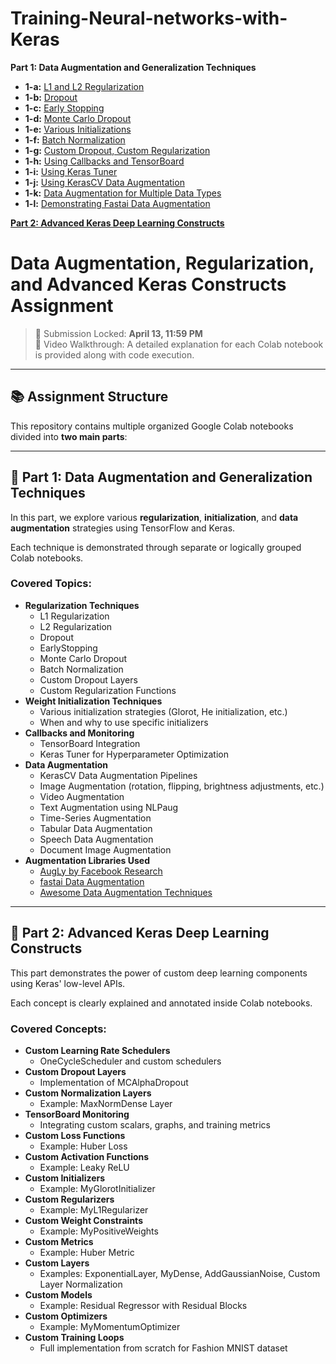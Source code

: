 # Training-Neural-networks-with-Keras


**Part 1: Data Augmentation and Generalization Techniques**
- **1-a:** [L1 and L2 Regularization](https://colab.research.google.com/drive/1tcw4xU71uj2PNTIGbfuA6XtolX4jlwek?usp=sharing)
- **1-b:** [Dropout](https://colab.research.google.com/drive/1joJtMqnvgE4KtOhDms7LFfmDbH7P21IJ?usp=sharing)
- **1-c:** [Early Stopping](https://colab.research.google.com/drive/1sHBe0KdDujwoguFSPxN67OVw_mbTU2JO?usp=sharing)
- **1-d:** [Monte Carlo Dropout](https://colab.research.google.com/drive/1AzC6QDCBGxMyl5Z-ErLqxLX0sQnT_pqX?usp=sharing)
- **1-e:** [Various Initializations](https://colab.research.google.com/drive/1uR8JpdrrdB9xBWG6NuVm6DOttYMMUy8w?usp=sharing)
- **1-f:** [Batch Normalization](https://colab.research.google.com/drive/1vzjtckhqW8H4xjVAcB71LdkEYpoumZ3R?usp=sharing)
- **1-g:** [Custom Dropout, Custom Regularization](https://colab.research.google.com/drive/17_hMCg-8_Jv-IyNYAXK8PWPNKErAW7cX?usp=sharing)
- **1-h:** [Using Callbacks and TensorBoard](https://colab.research.google.com/drive/1zhvEmPYij4TcwSBWI248f62eV9osX-jI?usp=sharing)
- **1-i:** [Using Keras Tuner](https://colab.research.google.com/drive/1nTC2sa40ne1KtKcmNP2BCCHWWYdBt-q4?usp=sharing)
- **1-j:** [Using KerasCV Data Augmentation](https://colab.research.google.com/drive/1bf40AN0xx6LmVNsMd3LFa9gXq6H_doFZ?usp=sharing)
- **1-k:** [Data Augmentation for Multiple Data Types](https://colab.research.google.com/drive/1_lNnpo0xpgoWvtPSZ_08yfkgXrtIikXV?usp=sharing)
- **1-l:** [Demonstrating Fastai Data Augmentation](https://colab.research.google.com/drive/1wuN_TDfVufL33aqST4vQp2HzdxgfSYmn?usp=sharing)

[**Part 2: Advanced Keras Deep Learning Constructs**](https://colab.research.google.com/drive/16XL_GCMcE_vQTHkk6VihZ00L6HmRyvyl?usp=sharing)


# Data Augmentation, Regularization, and Advanced Keras Constructs Assignment

> 📅 Submission Locked: **April 13, 11:59 PM**  
> 🎥 Video Walkthrough: A detailed explanation for each Colab notebook is provided along with code execution.

---

## 📚 Assignment Structure

This repository contains multiple organized Google Colab notebooks divided into **two main parts**:

---

## 🧩 Part 1: Data Augmentation and Generalization Techniques

In this part, we explore various **regularization**, **initialization**, and **data augmentation** strategies using TensorFlow and Keras.

Each technique is demonstrated through separate or logically grouped Colab notebooks.

### Covered Topics:

- **Regularization Techniques**
  - L1 Regularization
  - L2 Regularization
  - Dropout
  - EarlyStopping
  - Monte Carlo Dropout
  - Batch Normalization
  - Custom Dropout Layers
  - Custom Regularization Functions
- **Weight Initialization Techniques**
  - Various initialization strategies (Glorot, He initialization, etc.)
  - When and why to use specific initializers
- **Callbacks and Monitoring**
  - TensorBoard Integration
  - Keras Tuner for Hyperparameter Optimization
- **Data Augmentation**
  - KerasCV Data Augmentation Pipelines
  - Image Augmentation (rotation, flipping, brightness adjustments, etc.)
  - Video Augmentation
  - Text Augmentation using NLPaug
  - Time-Series Augmentation
  - Tabular Data Augmentation
  - Speech Data Augmentation
  - Document Image Augmentation
- **Augmentation Libraries Used**
  - [AugLy by Facebook Research](https://github.com/facebookresearch/AugLy)
  - [fastai Data Augmentation](https://github.com/fastai/fastbook/blob/master/07_sizing_and_tta.ipynb)
  - [Awesome Data Augmentation Techniques](https://brunokrinski.github.io/awesome-data-augmentation/)

---

## 🧠 Part 2: Advanced Keras Deep Learning Constructs

This part demonstrates the power of custom deep learning components using Keras' low-level APIs.

Each concept is clearly explained and annotated inside Colab notebooks.

### Covered Concepts:

- **Custom Learning Rate Schedulers**
  - OneCycleScheduler and custom schedulers
- **Custom Dropout Layers**
  - Implementation of MCAlphaDropout
- **Custom Normalization Layers**
  - Example: MaxNormDense Layer
- **TensorBoard Monitoring**
  - Integrating custom scalars, graphs, and training metrics
- **Custom Loss Functions**
  - Example: Huber Loss
- **Custom Activation Functions**
  - Example: Leaky ReLU
- **Custom Initializers**
  - Example: MyGlorotInitializer
- **Custom Regularizers**
  - Example: MyL1Regularizer
- **Custom Weight Constraints**
  - Example: MyPositiveWeights
- **Custom Metrics**
  - Example: Huber Metric
- **Custom Layers**
  - Examples: ExponentialLayer, MyDense, AddGaussianNoise, Custom Layer Normalization
- **Custom Models**
  - Example: Residual Regressor with Residual Blocks
- **Custom Optimizers**
  - Example: MyMomentumOptimizer
- **Custom Training Loops**
  - Full implementation from scratch for Fashion MNIST dataset


